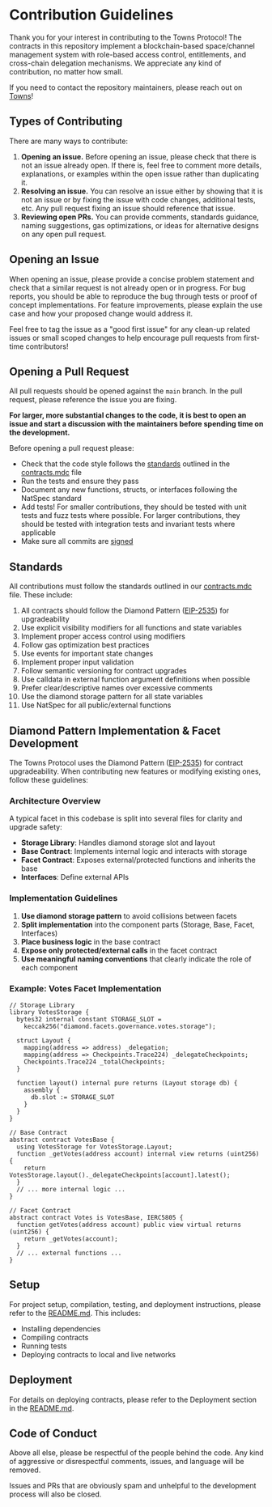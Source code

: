 # Contribution Guidelines

Thank you for your interest in contributing to the Towns Protocol! The contracts in this repository implement a blockchain-based space/channel management system with role-based access control, entitlements, and cross-chain delegation mechanisms. We appreciate any kind of contribution, no matter how small.

If you need to contact the repository maintainers, please reach out on [Towns](https://www.towns.com/)!

## Types of Contributing

There are many ways to contribute:

1. **Opening an issue.** Before opening an issue, please check that there is not an issue already open. If there is, feel free to comment more details, explanations, or examples within the open issue rather than duplicating it.
2. **Resolving an issue.** You can resolve an issue either by showing that it is not an issue or by fixing the issue with code changes, additional tests, etc. Any pull request fixing an issue should reference that issue.
3. **Reviewing open PRs.** You can provide comments, standards guidance, naming suggestions, gas optimizations, or ideas for alternative designs on any open pull request.

## Opening an Issue

When opening an issue, please provide a concise problem statement and check that a similar request is not already open or in progress. For bug reports, you should be able to reproduce the bug through tests or proof of concept implementations. For feature improvements, please explain the use case and how your proposed change would address it.

Feel free to tag the issue as a "good first issue" for any clean-up related issues or small scoped changes to help encourage pull requests from first-time contributors!

## Opening a Pull Request

All pull requests should be opened against the `main` branch. In the pull request, please reference the issue you are fixing.

**For larger, more substantial changes to the code, it is best to open an issue and start a discussion with the maintainers before spending time on the development.**

Before opening a pull request please:

- Check that the code style follows the [standards](#standards) outlined in the [contracts.mdc](.cursor/rules/contracts.mdc) file
- Run the tests and ensure they pass
- Document any new functions, structs, or interfaces following the NatSpec standard
- Add tests! For smaller contributions, they should be tested with unit tests and fuzz tests where possible. For larger contributions, they should be tested with integration tests and invariant tests where applicable
- Make sure all commits are [signed](https://docs.github.com/en/authentication/managing-commit-signature-verification/about-commit-signature-verification)

## Standards

All contributions must follow the standards outlined in our [contracts.mdc](.cursor/rules/contracts.mdc) file. These include:

1. All contracts should follow the Diamond Pattern ([EIP-2535](https://github.com/ethereum/ercs/blob/master/ERCS/erc-2535.md)) for upgradeability
2. Use explicit visibility modifiers for all functions and state variables
3. Implement proper access control using modifiers
4. Follow gas optimization best practices
5. Use events for important state changes
6. Implement proper input validation
7. Follow semantic versioning for contract upgrades
8. Use calldata in external function argument definitions when possible
9. Prefer clear/descriptive names over excessive comments
10. Use the diamond storage pattern for all state variables
11. Use NatSpec for all public/external functions

## Diamond Pattern Implementation & Facet Development

The Towns Protocol uses the Diamond Pattern ([EIP-2535](https://github.com/ethereum/ercs/blob/master/ERCS/erc-2535.md)) for contract upgradeability. When contributing new features or modifying existing ones, follow these guidelines:

### Architecture Overview

A typical facet in this codebase is split into several files for clarity and upgrade safety:

- **Storage Library**: Handles diamond storage slot and layout
- **Base Contract**: Implements internal logic and interacts with storage
- **Facet Contract**: Exposes external/protected functions and inherits the base
- **Interfaces**: Define external APIs

### Implementation Guidelines

1. **Use diamond storage pattern** to avoid collisions between facets
2. **Split implementation** into the component parts (Storage, Base, Facet, Interfaces)
3. **Place business logic** in the base contract
4. **Expose only protected/external calls** in the facet contract
5. **Use meaningful naming conventions** that clearly indicate the role of each component

### Example: Votes Facet Implementation

```solidity
// Storage Library
library VotesStorage {
  bytes32 internal constant STORAGE_SLOT =
    keccak256("diamond.facets.governance.votes.storage");

  struct Layout {
    mapping(address => address) _delegation;
    mapping(address => Checkpoints.Trace224) _delegateCheckpoints;
    Checkpoints.Trace224 _totalCheckpoints;
  }

  function layout() internal pure returns (Layout storage db) {
    assembly {
      db.slot := STORAGE_SLOT
    }
  }
}

// Base Contract
abstract contract VotesBase {
  using VotesStorage for VotesStorage.Layout;
  function _getVotes(address account) internal view returns (uint256) {
    return VotesStorage.layout()._delegateCheckpoints[account].latest();
  }
  // ... more internal logic ...
}

// Facet Contract
abstract contract Votes is VotesBase, IERC5805 {
  function getVotes(address account) public view virtual returns (uint256) {
    return _getVotes(account);
  }
  // ... external functions ...
}
```

## Setup

For project setup, compilation, testing, and deployment instructions, please refer to the [README.md](README.md). This includes:

- Installing dependencies
- Compiling contracts
- Running tests
- Deploying contracts to local and live networks

## Deployment

For details on deploying contracts, please refer to the Deployment section in the [README.md](README.md).

## Code of Conduct

Above all else, please be respectful of the people behind the code. Any kind of aggressive or disrespectful comments, issues, and language will be removed.

Issues and PRs that are obviously spam and unhelpful to the development process will also be closed.
